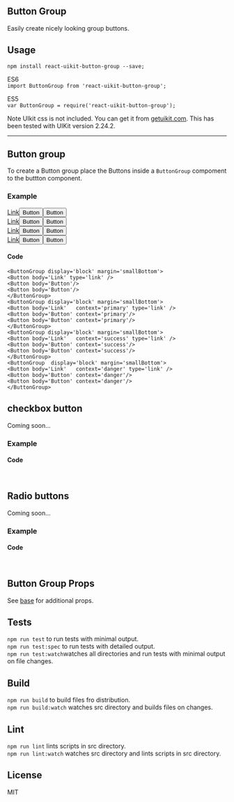 <div><link rel="stylesheet" href="https://cdnjs.cloudflare.com/ajax/libs/uikit/2.24.2/css/uikit.almost-flat.min.css"/><section><h1>Button Group</h1><p class="uk-article-lead">Easily create nicely looking group buttons.</p></section><section><h2>Usage</h2><p><code>npm install react-uikit-button-group --save;</code></p><p>ES6 <br/><code>import ButtonGroup from &#x27;react-uikit-button-group&#x27;;</code><br/></p><p>ES5 <br/><code>var ButtonGroup = require(&#x27;react-uikit-button-group&#x27;);</code></p><p><span class="uk-badge  uk-badge-danger">Note</span>  UIkit css is not included. You can get it from <a href="http://getuikit.com/">getuikit.com</a>. This has been tested with UIKit version 2.24.2.</p><hr class="uk-article-divider"/></section><section><h2>Button group</h2><p>To create a Button group place the Buttons inside a <code>ButtonGroup</code> compoment to the buttton component.</p><h3 class="example">Example</h3><div class="uk-button-group uk-display-block uk-margin-small-bottom"><a class="uk-button" href="#" role="button">Link</a><button class="uk-button" type="button">Button</button><button class="uk-button" type="button">Button</button></div><div class="uk-button-group uk-display-block uk-margin-small-bottom"><a class="uk-button   uk-button-primary" href="#" role="button">Link</a><button class="uk-button   uk-button-primary" type="button">Button</button><button class="uk-button   uk-button-primary" type="button">Button</button></div><div class="uk-button-group uk-display-block uk-margin-small-bottom"><a class="uk-button   uk-button-success" href="#" role="button">Link</a><button class="uk-button   uk-button-success" type="button">Button</button><button class="uk-button   uk-button-success" type="button">Button</button></div><div class="uk-button-group uk-display-block uk-margin-small-bottom"><a class="uk-button   uk-button-danger" href="#" role="button">Link</a><button class="uk-button   uk-button-danger" type="button">Button</button><button class="uk-button   uk-button-danger" type="button">Button</button></div><h4 class="code">Code</h4><pre class="xml"><code class="xml">&lt;ButtonGroup display=&#x27;block&#x27; margin=&#x27;smallBottom&#x27;&gt;
&lt;Button body=&#x27;Link&#x27; type=&#x27;link&#x27; /&gt;
&lt;Button body=&#x27;Button&#x27;/&gt;
&lt;Button body=&#x27;Button&#x27;/&gt;
&lt;/ButtonGroup&gt;
&lt;ButtonGroup display=&#x27;block&#x27; margin=&#x27;smallBottom&#x27;&gt;
&lt;Button body=&#x27;Link&#x27;   context=&#x27;primary&#x27; type=&#x27;link&#x27; /&gt;
&lt;Button body=&#x27;Button&#x27; context=&#x27;primary&#x27;/&gt;
&lt;Button body=&#x27;Button&#x27; context=&#x27;primary&#x27;/&gt;
&lt;/ButtonGroup&gt;
&lt;ButtonGroup display=&#x27;block&#x27; margin=&#x27;smallBottom&#x27;&gt;
&lt;Button body=&#x27;Link&#x27;   context=&#x27;success&#x27; type=&#x27;link&#x27; /&gt;
&lt;Button body=&#x27;Button&#x27; context=&#x27;success&#x27;/&gt;
&lt;Button body=&#x27;Button&#x27; context=&#x27;success&#x27;/&gt;
&lt;/ButtonGroup&gt;
&lt;ButtonGroup  display=&#x27;block&#x27; margin=&#x27;smallBottom&#x27;&gt;
&lt;Button body=&#x27;Link&#x27;   context=&#x27;danger&#x27; type=&#x27;link&#x27; /&gt;
&lt;Button body=&#x27;Button&#x27; context=&#x27;danger&#x27;/&gt;
&lt;Button body=&#x27;Button&#x27; context=&#x27;danger&#x27;/&gt;
&lt;/ButtonGroup&gt;
</code></pre></section><section><h2>checkbox button</h2><p>Coming soon...</p><h3 class="example">Example</h3><h4 class="code">Code</h4><pre class="xml"><code class="xml">
</code></pre></section><section><h2>Radio buttons</h2><p>Coming soon...</p><h3 class="example">Example</h3><h4 class="code">Code</h4><pre class="xml"><code class="xml">
</code></pre></section><section><h2>Button Group Props</h2><p>See <a href="https://github.com/otissv/react-uikit-base">base</a> for additional props.</p></section><section><h2>Tests</h2><p><code>npm run test</code> to run tests with minimal output.<br/><code>npm run test:spec</code> to run tests with detailed output.<br/><code>npm run test:watch</code>watches all directories and run tests with minimal output on file changes.<br/></p></section><section><h2>Build</h2><p><code>npm run build</code> to build files fro distribution.<br/><code>npm run build:watch</code> watches src directory and builds files on changes.<br/></p></section><section><h2>Lint</h2><p><code>npm run lint</code> lints scripts in src directory.<br/><code>npm run lint:watch</code> watches src directory and lints scripts in src directory.<br/></p></section><section><h2>License</h2><p>MIT</p></section></div>